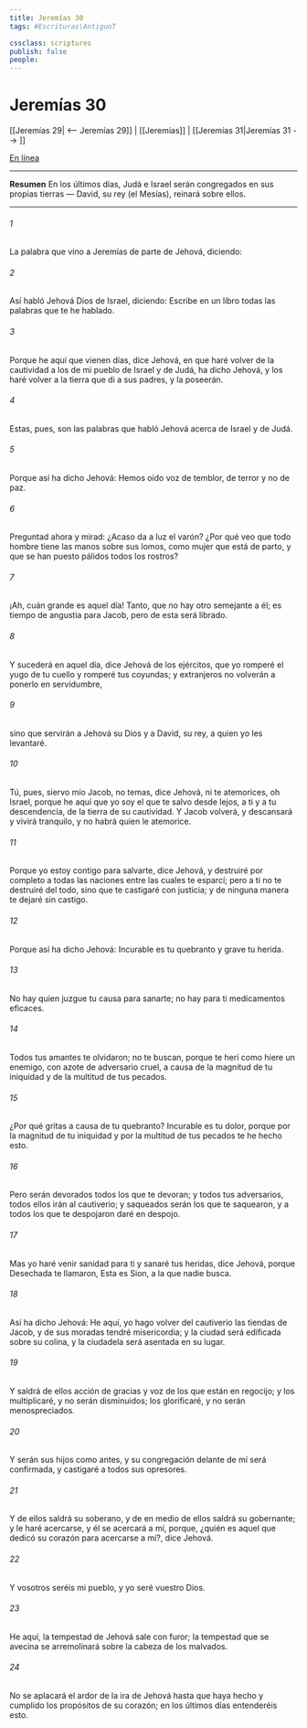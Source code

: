 ```yaml
---
title: Jeremías 30
tags: #Escrituras\AntiguoT

cssclass: scriptures
publish: false
people:
---
```


# Jeremías 30
[[Jeremías 29| <-- Jeremías 29]] | [[Jeremías]] | [[Jeremías 31|Jeremías 31 --> ]]

[En línea](https://churchofjesuschrist.org/study/scriptures/ot/jer/30?lang=spa)

---
__Resumen__
En los últimos días, Judá e Israel serán congregados en sus propias tierras — David, su rey (el Mesías), reinará sobre ellos.

---
###### 1 
La palabra que vino a Jeremías de parte de Jehová, diciendo:

###### 2 
Así habló Jehová Dios de Israel, diciendo: Escribe en un libro todas las palabras que te he hablado.

###### 3 
Porque he aquí que vienen días, dice Jehová, en que haré volver de la cautividad a los de mi pueblo de Israel y de Judá, ha dicho Jehová, y los haré volver a la tierra que di a sus padres, y la poseerán.

###### 4 
Estas, pues, son las palabras que habló Jehová acerca de Israel y de Judá.

###### 5 
Porque así ha dicho Jehová: Hemos oído voz de temblor, de terror y no de paz.

###### 6 
Preguntad ahora y mirad: ¿Acaso da a luz el varón? ¿Por qué veo que todo hombre tiene las manos sobre sus lomos, como mujer que está de parto, y que se han puesto pálidos todos los rostros?

###### 7 
¡Ah, cuán grande es aquel día! Tanto, que no hay otro semejante a él; es tiempo de angustia para Jacob, pero de esta será librado.

###### 8 
Y sucederá en aquel día, dice Jehová de los ejércitos, que yo romperé el yugo de tu cuello y romperé tus coyundas; y extranjeros no volverán a ponerlo en servidumbre,

###### 9 
sino que servirán a Jehová su Dios y a David, su rey, a quien yo les levantaré.

###### 10 
Tú, pues, siervo mío Jacob, no temas, dice Jehová, ni te atemorices, oh Israel, porque he aquí que yo soy el que te salvo desde lejos, a ti y a tu descendencia, de la tierra de su cautividad. Y Jacob volverá, y descansará y vivirá tranquilo, y no habrá quien le atemorice.

###### 11 
Porque yo estoy contigo para salvarte, dice Jehová, y destruiré por completo a todas las naciones entre las cuales te esparcí; pero a ti no te destruiré del todo, sino que te castigaré con justicia; y de ninguna manera te dejaré sin castigo.

###### 12 
Porque así ha dicho Jehová: Incurable es tu quebranto y grave tu herida.

###### 13 
No hay quien juzgue tu causa para sanarte; no hay para ti medicamentos eficaces.

###### 14 
Todos tus amantes te olvidaron; no te buscan, porque te herí como hiere un enemigo, con azote de adversario cruel, a causa de la magnitud de tu iniquidad y de la multitud de tus pecados.

###### 15 
¿Por qué gritas a causa de tu quebranto? Incurable es tu dolor, porque por la magnitud de tu iniquidad y por la multitud de tus pecados te he hecho esto.

###### 16 
Pero serán devorados todos los que te devoran; y todos tus adversarios, todos ellos irán al cautiverio; y saqueados serán los que te saquearon, y a todos los que te despojaron daré en despojo.

###### 17 
Mas yo haré venir sanidad para ti y sanaré tus heridas, dice Jehová, porque Desechada te llamaron,  Esta es Sion, a la que nadie busca.

###### 18 
Así ha dicho Jehová: He aquí, yo hago volver del cautiverio las tiendas de Jacob, y de sus moradas tendré misericordia; y la ciudad será edificada sobre su colina, y la ciudadela será asentada en su lugar.

###### 19 
Y saldrá de ellos acción de gracias y voz de los que están en regocijo; y los multiplicaré, y no serán disminuidos; los glorificaré, y no serán menospreciados.

###### 20 
Y serán sus hijos como antes, y su congregación delante de mí será confirmada, y castigaré a todos sus opresores.

###### 21 
Y de ellos saldrá su soberano, y de en medio de ellos saldrá su gobernante; y le haré acercarse, y él se acercará a mí, porque, ¿quién es aquel que dedicó su corazón para acercarse a mí?, dice Jehová.

###### 22 
Y vosotros seréis mi pueblo, y yo seré vuestro Dios.

###### 23 
He aquí, la tempestad de Jehová sale con furor; la tempestad que se avecina se arremolinará sobre la cabeza de los malvados.

###### 24 
No se aplacará el ardor de la ira de Jehová hasta que haya hecho y cumplido los propósitos de su corazón; en los últimos días entenderéis esto.

